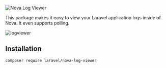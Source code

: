 ![Nova Log Viewer](https://banners.beyondco.de/Nova%20Log%20Viewer.png?theme=light&packageManager=composer+require&packageName=vendor%2Fmy-awesome-package&pattern=cage&style=style_1&description=A+Laravel+Nova+tool+for+viewing+your+application+logs&md=1&showWatermark=0&fontSize=100px&images=login)

This package makes it easy to view your Laravel application logs inside of Nova. It even supports polling.

![logviewer](https://user-images.githubusercontent.com/58970/166284652-f7aea6f8-849d-4698-aa18-c8c31d8eb0d9.png)

## Installation

```
composer require laravel/nova-log-viewer
```
